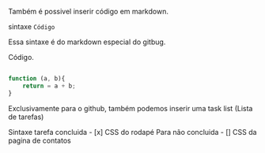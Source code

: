 Também é possivel inserir código em markdown. 

sintaxe ``` Código ```

Essa sintaxe é do markdown especial do gitbug.


Código.

``` JavaScript

function (a, b){
    return = a + b;
}
```


Exclusivamente para o github, também podemos inserir uma task list (Lista de tarefas)

Sintaxe tarefa concluida - [x] CSS do rodapé
Para não concluida - [] CSS da pagina de contatos